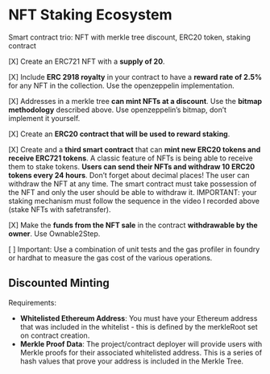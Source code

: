 # NFT Staking Ecosystem

Smart contract trio: NFT with merkle tree discount, ERC20 token, staking contract  

[X] Create an ERC721 NFT with a **supply of 20**.  

[X] Include **ERC 2918 royalty** in your contract to have a **reward rate of 2.5%** for any NFT in the collection. Use the openzeppelin implementation.  

[X] Addresses in a merkle tree **can mint NFTs at a discount**. Use the **bitmap methodology** described above. Use openzeppelin’s bitmap, don’t implement it yourself.  

[X] Create an **ERC20 contract that will be used to reward staking**.  

[X] Create and a **third smart contract** that can **mint new ERC20 tokens and receive ERC721 tokens**. A classic feature of NFTs is being able to receive them to stake tokens. **Users can send their NFTs and withdraw 10 ERC20 tokens every 24 hours**. Don’t forget about decimal places! The user can withdraw the NFT at any time. The smart contract must take possession of the NFT and only the user should be able to withdraw it. IMPORTANT: your staking mechanism must follow the sequence in the video I recorded above (stake NFTs with safetransfer).  

[X] Make the **funds from the NFT sale** in the contract **withdrawable by the owner**. Use Ownable2Step.  

[ ] Important: Use a combination of unit tests and the gas profiler in foundry or hardhat to measure the gas cost of the various operations.  

## Discounted Minting

Requirements:  
* **Whitelisted Ethereum Address**: You must have your Ethereum address that was included in the whitelist - this is defined by the merkleRoot set on contract creation.  
* **Merkle Proof Data**: The project/contract deployer will provide users with Merkle proofs for their associated whitelisted address. This is a series of hash values that prove your address is included in the Merkle Tree.  